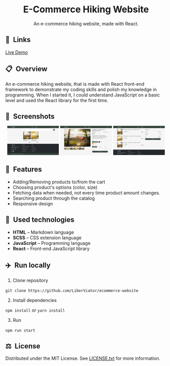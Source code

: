 <h1 align="center"> E-Commerce Hiking Website </h1>
<p align="center">An e-commerce hiking website, made with React.</p>

## 🔗 Links

[Live Demo][link_demo]

## 📋 Overview

An e-commerce hiking website, that is made with React front-end framework to demonstrate my coding skills and polish my knowledge in programming. When I started it, I could understand JavaScript on a basic level and used the React library for the first time.

## 📸 Screenshots

<p align="center">
  <img src="screenshots/browse.png" width="32%">
  <img src="screenshots/product.png" width="32%">
  <img src="screenshots/cart.png" width="32%">
</p>

## 🔬 Features

- Adding/Removing products to/from the cart
- Choosing product's options (color, size)
- Fetching data when needed, not every time product amount changes.
- Searching product through the catalog
- Responsive design

## 🔩 Used technologies

- **HTML** – Markdown language
- **SCSS** – CSS extension language
- **JavaScript** – Programming language
- **React** – Front-end JavaScript library

## ✈️ Run locally

1. Clone repository

`git clone https://github.com/LiberViator/ecommerce-website`

2. Install dependencies

`npm install` or `yarn install`

3. Run

`npm run start`

## ⚖️ License

Distributed under the MIT License. See [LICENSE.txt][link_license] for more information.

<!-- Links -->

[link_demo]: https://liberviator.github.io/ecommerce-website/
[link_license]: /LICENSE.txt
